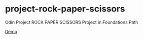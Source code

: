 # project-rock-paper-scissors
Odin Project ROCK PAPER SCISSORS Project in Foundations Path

[Demo](https://saad-hu.github.io/project-rock-paper-scissors/)
